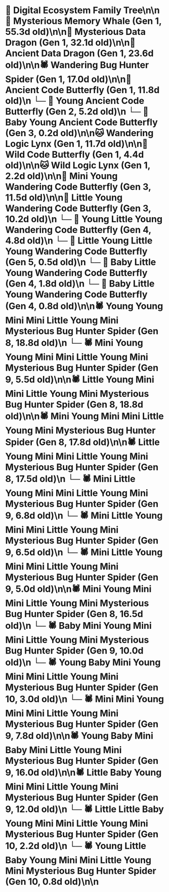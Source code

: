 # 🌳 Digital Ecosystem Family Tree\n\n🐋 Mysterious Memory Whale (Gen 1, 55.3d old)\n\n🐉 Mysterious Data Dragon (Gen 1, 32.1d old)\n\n🐉 Ancient Data Dragon (Gen 1, 23.6d old)\n\n🕷️ Wandering Bug Hunter Spider (Gen 1, 17.0d old)\n\n🦋 Ancient Code Butterfly (Gen 1, 11.8d old)\n  └─ 🦋 Young Ancient Code Butterfly (Gen 2, 5.2d old)\n    └─ 🦋 Baby Young Ancient Code Butterfly (Gen 3, 0.2d old)\n\n🐱 Wandering Logic Lynx (Gen 1, 11.7d old)\n\n🦋 Wild Code Butterfly (Gen 1, 4.4d old)\n\n🐱 Wild Logic Lynx (Gen 1, 2.2d old)\n\n🦋 Mini Young Wandering Code Butterfly (Gen 3, 11.5d old)\n\n🦋 Little Young Wandering Code Butterfly (Gen 3, 10.2d old)\n  └─ 🦋 Young Little Young Wandering Code Butterfly (Gen 4, 4.8d old)\n    └─ 🦋 Little Young Little Young Wandering Code Butterfly (Gen 5, 0.5d old)\n  └─ 🦋 Baby Little Young Wandering Code Butterfly (Gen 4, 1.8d old)\n  └─ 🦋 Baby Little Young Wandering Code Butterfly (Gen 4, 0.8d old)\n\n🕷️ Young Young Mini Mini Little Young Mini Mysterious Bug Hunter Spider (Gen 8, 18.8d old)\n  └─ 🕷️ Mini Young Young Mini Mini Little Young Mini Mysterious Bug Hunter Spider (Gen 9, 5.5d old)\n\n🕷️ Little Young Mini Mini Little Young Mini Mysterious Bug Hunter Spider (Gen 8, 18.8d old)\n\n🕷️ Mini Young Mini Mini Little Young Mini Mysterious Bug Hunter Spider (Gen 8, 17.8d old)\n\n🕷️ Little Young Mini Mini Little Young Mini Mysterious Bug Hunter Spider (Gen 8, 17.5d old)\n  └─ 🕷️ Mini Little Young Mini Mini Little Young Mini Mysterious Bug Hunter Spider (Gen 9, 6.8d old)\n  └─ 🕷️ Mini Little Young Mini Mini Little Young Mini Mysterious Bug Hunter Spider (Gen 9, 6.5d old)\n  └─ 🕷️ Mini Little Young Mini Mini Little Young Mini Mysterious Bug Hunter Spider (Gen 9, 5.0d old)\n\n🕷️ Mini Young Mini Mini Little Young Mini Mysterious Bug Hunter Spider (Gen 8, 16.5d old)\n  └─ 🕷️ Baby Mini Young Mini Mini Little Young Mini Mysterious Bug Hunter Spider (Gen 9, 10.0d old)\n    └─ 🕷️ Young Baby Mini Young Mini Mini Little Young Mini Mysterious Bug Hunter Spider (Gen 10, 3.0d old)\n  └─ 🕷️ Mini Mini Young Mini Mini Little Young Mini Mysterious Bug Hunter Spider (Gen 9, 7.8d old)\n\n🕷️ Young Baby Mini Baby Mini Little Young Mini Mysterious Bug Hunter Spider (Gen 9, 16.0d old)\n\n🕷️ Little Baby Young Mini Mini Little Young Mini Mysterious Bug Hunter Spider (Gen 9, 12.0d old)\n  └─ 🕷️ Little Little Baby Young Mini Mini Little Young Mini Mysterious Bug Hunter Spider (Gen 10, 2.2d old)\n  └─ 🕷️ Young Little Baby Young Mini Mini Little Young Mini Mysterious Bug Hunter Spider (Gen 10, 0.8d old)\n\n